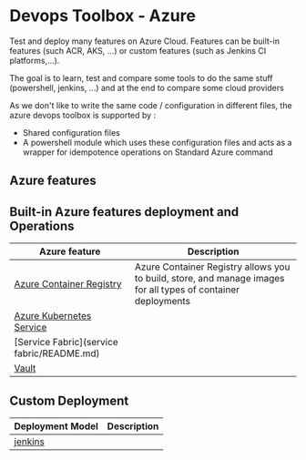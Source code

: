 # Devops Toolbox - Azure

Test and deploy many features on Azure Cloud. Features can be built-in features (such ACR, AKS, ...) or custom features (such as Jenkins CI platforms,...).

The goal is to learn, test and compare some tools to do the same stuff (powershell, jenkins, ...) and at the end to compare some cloud providers

As we don't like to write the same code / configuration in different files, the azure devops toolbox is supported by :
* Shared configuration files
* A powershell module which uses these configuration files and acts as a wrapper for idempotence operations on Standard Azure command

## Azure features
## Built-in Azure features deployment and Operations

| Azure feature | Description |
|---------------|-------------|
| [Azure Container Registry](acr/README.md) | Azure Container Registry allows you to build, store, and manage images for all types of container deployments |
| [Azure Kubernetes Service](aks/readme.md) | |
| [Service Fabric](service fabric/README.md) | |
| [Vault](vault/README.md) | |

## Custom Deployment
| Deployment Model | Description |
|------------------|-------------|
| [jenkins](jenkins) | |



